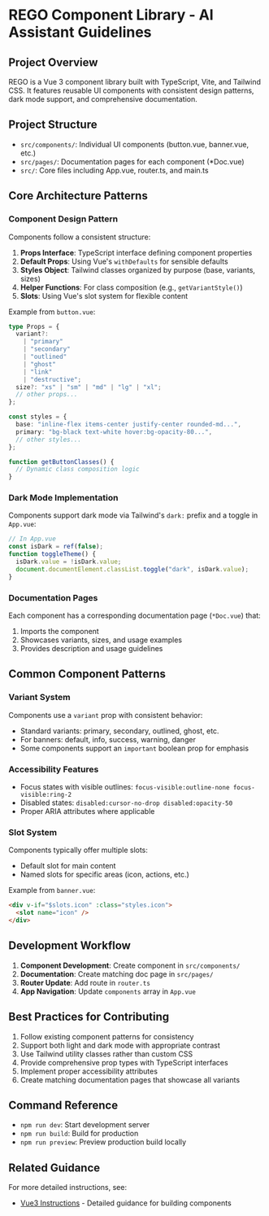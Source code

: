 # REGO Component Library - AI Assistant Guidelines

## Project Overview

REGO is a Vue 3 component library built with TypeScript, Vite, and Tailwind CSS. It features reusable UI components with consistent design patterns, dark mode support, and comprehensive documentation.

## Project Structure

- `src/components/`: Individual UI components (button.vue, banner.vue, etc.)
- `src/pages/`: Documentation pages for each component (\*Doc.vue)
- `src/`: Core files including App.vue, router.ts, and main.ts

## Core Architecture Patterns

### Component Design Pattern

Components follow a consistent structure:

1. **Props Interface**: TypeScript interface defining component properties
2. **Default Props**: Using Vue's `withDefaults` for sensible defaults
3. **Styles Object**: Tailwind classes organized by purpose (base, variants, sizes)
4. **Helper Functions**: For class composition (e.g., `getVariantStyle()`)
5. **Slots**: Using Vue's slot system for flexible content

Example from `button.vue`:

```typescript
type Props = {
  variant?:
    | "primary"
    | "secondary"
    | "outlined"
    | "ghost"
    | "link"
    | "destructive";
  size?: "xs" | "sm" | "md" | "lg" | "xl";
  // other props...
};

const styles = {
  base: "inline-flex items-center justify-center rounded-md...",
  primary: "bg-black text-white hover:bg-opacity-80...",
  // other styles...
};

function getButtonClasses() {
  // Dynamic class composition logic
}
```

### Dark Mode Implementation

Components support dark mode via Tailwind's `dark:` prefix and a toggle in `App.vue`:

```typescript
// In App.vue
const isDark = ref(false);
function toggleTheme() {
  isDark.value = !isDark.value;
  document.documentElement.classList.toggle("dark", isDark.value);
}
```

### Documentation Pages

Each component has a corresponding documentation page (`*Doc.vue`) that:

1. Imports the component
2. Showcases variants, sizes, and usage examples
3. Provides description and usage guidelines

## Common Component Patterns

### Variant System

Components use a `variant` prop with consistent behavior:

- Standard variants: primary, secondary, outlined, ghost, etc.
- For banners: default, info, success, warning, danger
- Some components support an `important` boolean prop for emphasis

### Accessibility Features

- Focus states with visible outlines: `focus-visible:outline-none focus-visible:ring-2`
- Disabled states: `disabled:cursor-no-drop disabled:opacity-50`
- Proper ARIA attributes where applicable

### Slot System

Components typically offer multiple slots:

- Default slot for main content
- Named slots for specific areas (icon, actions, etc.)

Example from `banner.vue`:

```html
<div v-if="$slots.icon" :class="styles.icon">
  <slot name="icon" />
</div>
```

## Development Workflow

1. **Component Development**: Create component in `src/components/`
2. **Documentation**: Create matching doc page in `src/pages/`
3. **Router Update**: Add route in `router.ts`
4. **App Navigation**: Update `components` array in `App.vue`

## Best Practices for Contributing

1. Follow existing component patterns for consistency
2. Support both light and dark mode with appropriate contrast
3. Use Tailwind utility classes rather than custom CSS
4. Provide comprehensive prop types with TypeScript interfaces
5. Implement proper accessibility attributes
6. Create matching documentation pages that showcase all variants

## Command Reference

- `npm run dev`: Start development server
- `npm run build`: Build for production
- `npm run preview`: Preview production build locally

## Related Guidance

For more detailed instructions, see:

- [Vue3 Instructions](vuejs3.instructions.md) - Detailed guidance for building components